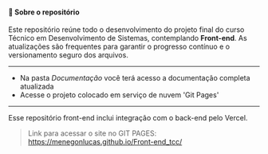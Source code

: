 #### 📂 Sobre o repositório

Este repositório reúne todo o desenvolvimento do projeto final do curso Técnico em Desenvolvimento de Sistemas, contemplando **Front-end**.
As atualizações são frequentes para garantir o progresso contínuo e o versionamento seguro dos arquivos.

---

- Na pasta *Documentação* você terá acesso a documentação completa atualizada
- Acesse o projeto colocado em serviço de nuvem 'Git Pages'

--- 

Esse repositório front-end inclui integração com o back-end pelo Vercel.
> Link para acessar o site no GIT PAGES: https://menegonlucas.github.io/Front-end_tcc/